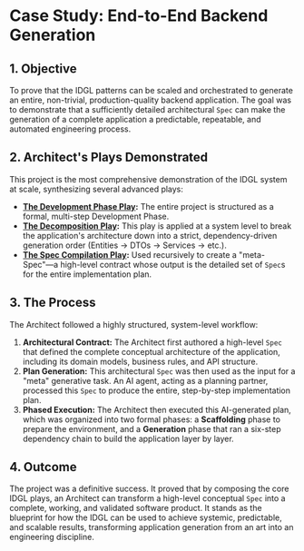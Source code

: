 # Case Study: End-to-End Backend Generation

## 1. Objective
To prove that the IDGL patterns can be scaled and orchestrated to generate an entire, non-trivial, production-quality backend application. The goal was to demonstrate that a sufficiently detailed architectural `Spec` can make the generation of a complete application a predictable, repeatable, and automated engineering process.

## 2. Architect's Plays Demonstrated
This project is the most comprehensive demonstration of the IDGL system at scale, synthesizing several advanced plays:

*   **[The Development Phase Play](../../01-patterns/08-Pattern-Lifecycle-Phases.md):** The entire project is structured as a formal, multi-step Development Phase.
*   **[The Decomposition Play](../../01-patterns/03-Pattern-Decomposition.md):** This play is applied at a system level to break the application's architecture down into a strict, dependency-driven generation order (Entities → DTOs → Services → etc.).
*   **[The Spec Compilation Play](../../01-patterns/01-Pattern-Spec-Compilation.md):** Used recursively to create a "meta-Spec"—a high-level contract whose output is the detailed set of `Spec`s for the entire implementation plan.

## 3. The Process
The Architect followed a highly structured, system-level workflow:

1.  **Architectural Contract:** The Architect first authored a high-level `Spec` that defined the complete conceptual architecture of the application, including its domain models, business rules, and API structure.
2.  **Plan Generation:** This architectural `Spec` was then used as the input for a "meta" generative task. An AI agent, acting as a planning partner, processed this `Spec` to produce the entire, step-by-step implementation plan.
3.  **Phased Execution:** The Architect then executed this AI-generated plan, which was organized into two formal phases: a **Scaffolding** phase to prepare the environment, and a **Generation** phase that ran a six-step dependency chain to build the application layer by layer.

## 4. Outcome
The project was a definitive success. It proved that by composing the core IDGL plays, an Architect can transform a high-level conceptual `Spec` into a complete, working, and validated software product. It stands as the blueprint for how the IDGL can be used to achieve systemic, predictable, and scalable results, transforming application generation from an art into an engineering discipline.
